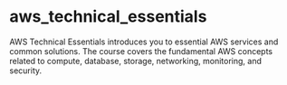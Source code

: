 # aws_technical_essentials
AWS Technical Essentials introduces you to essential AWS services and common solutions. The course covers the fundamental AWS concepts related to compute, database, storage, networking, monitoring, and security.
